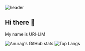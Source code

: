 ![header](https://capsule-render.vercel.app/api?type=${waving}&color=auto&height=${200}&section=header&text=HelloWorld!&fontSize=${50}&animation=${twinkling})
## Hi there 👋
My name is URI-LIM

<!--
**Superi-01/Superi-01** is a ✨ _special_ ✨ repository because its `README.md` (this file) appears on your GitHub profile.

Here are some ideas to get you started:

- 🔭 I’m currently working on ...
- 🌱 I’m currently learning ...
- 👯 I’m looking to collaborate on ...
- 🤔 I’m looking for help with ...
- 💬 Ask me about ...
- 📫 How to reach me: ...
- 😄 Pronouns: ...
- ⚡ Fun fact: ...
-->

![Anurag's GitHub stats](https://github-readme-stats.vercel.app/api?username=Superi-01&show_icons=true&theme=shadow_green)
![Top Langs](https://github-readme-stats.vercel.app/api/top-langs/?username=Superi-01&layout=compact&theme=shadow_green)
